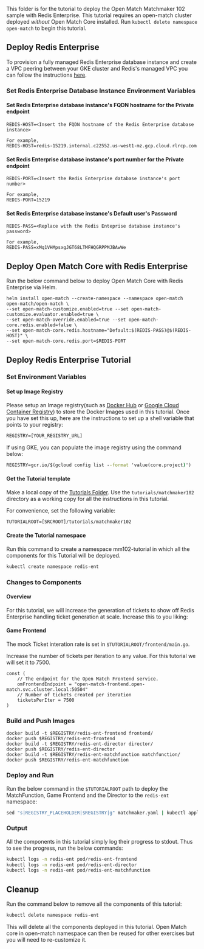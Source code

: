 This folder is for the tutorial to deploy the Open Match Matchmaker 102 sample with Redis Enterprise. This tutorial requires an open-match cluster deployed *without* Open Match Core installed. Run `kubectl delete namespace open-match` to begin this tutorial.

## Deploy Redis Enterprise
To provision a fully managed Redis Enterprise database instance and create a VPC peering between your GKE cluster and Redis's managed VPC you can follow the instructions [here](https://github.com/Redislabs-Solution-Architects/redis-enterprise-cloud-gcp/blob/main/marketplace/gcp/redis-enterprise.md).
  
### Set Redis Enterprise Database Instance Environment Variables
#### Set Redis Enterprise database instance's FQDN hostname for the Private endpoint
```
REDIS-HOST=<Insert the FQDN hostname of the Redis Enterprise database instance>

For example,
REDIS-HOST=redis-15219.internal.c22552.us-west1-mz.gcp.cloud.rlrcp.com
```
     
#### Set Redis Enterprise database instance's port number for the Private endpoint
```
REDIS-PORT=<Insert the Redis Enterprise database instance's port number>

For example,
REDIS-PORT=15219
```

#### Set Redis Enterprise database instance's Default user's Password
```
REDIS-PASS=<Replace with the Redis Enteprise database instance's password>

For example,
REDIS-PASS=xMq1VHMpsxgJGT68LTMFHQGRPPMJBAwWe
```
   
## Deploy Open Match Core with Redis Enterprise
Run the below command below to deploy Open Match Core with Redis Enterprise via Helm.

```
helm install open-match --create-namespace --namespace open-match open-match/open-match \
--set open-match-customize.enabled=true --set open-match-customize.evaluator.enabled=true \
--set open-match-override.enabled=true --set open-match-core.redis.enabled=false \
--set open-match-core.redis.hostname="Default:$(REDIS-PASS)@$(REDIS-HOST)" \
--set open-match-core.redis.port=$REDIS-PORT
```

## Deploy Redis Enterprise Tutorial

### Set Environment Variables

#### Set up Image Registry
Please setup an Image registry(such as [Docker Hub](https://hub.docker.com/) or [Google Cloud Container Registry](https://cloud.google.com/container-registry/)) to store the Docker Images used in this tutorial. Once you have set this up, here are the instructions to set up a shell variable that points to your registry:

```cmd
REGISTRY=[YOUR_REGISTRY_URL]
```

If using GKE, you can populate the image registry using the command below:

```cmd
REGISTRY=gcr.io/$(gcloud config list --format 'value(core.project)')
```

#### Get the Tutorial template

Make a local copy of the [Tutorials Folder](https://github.com/googleforgames/open-match/blob/main/tutorials/matchmaker102).  Use the `tutorials/matchmaker102` directory as a working copy for all the instructions in this tutorial.

For convenience, set the following variable:

```cmd
TUTORIALROOT=[SRCROOT]/tutorials/matchmaker102
```

#### Create the Tutorial namespace

Run this command to create a namespace mm102-tutorial in which all the components for this Tutorial will be deployed.

```bash
kubectl create namespace redis-ent
```

### Changes to Components

#### Overview

For this tutorial, we will increase the generation of tickets to show off Redis Enterprise handling ticket generation at scale. Increase this to you liking:

#### Game Frontend

The mock Ticket interation rate is set in `$TUTORIALROOT/frontend/main.go`.

Increase the number of tickets per iteration to any value. For this tutorial we will set it to 7500.

```golang
const (
	// The endpoint for the Open Match Frontend service.
	omFrontendEndpoint = "open-match-frontend.open-match.svc.cluster.local:50504"
	// Number of tickets created per iteration
	ticketsPerIter = 7500
)
```

### Build and Push Images
```
docker build -t $REGISTRY/redis-ent-frontend frontend/
docker push $REGISTRY/redis-ent-frontend
docker build -t $REGISTRY/redis-ent-director director/
docker push $REGISTRY/redis-ent-director
docker build -t $REGISTRY/redis-ent-matchfunction matchfunction/
docker push $REGISTRY/redis-ent-matchfunction
```

### Deploy and Run

Run the below command in the `$TUTORIALROOT` path to deploy the MatchFunction, Game Frontend and the Director to the `redis-ent` namespace:

```cmd
sed "s|REGISTRY_PLACEHOLDER|$REGISTRY|g" matchmaker.yaml | kubectl apply -f -
```

### Output

All the components in this tutorial simply log their progress to stdout. Thus to see the progress, run the below commands:

```bash
kubectl logs -n redis-ent pod/redis-ent-frontend
kubectl logs -n redis-ent pod/redis-ent-director
kubectl logs -n redis-ent pod/redis-ent-matchfunction
```

## Cleanup

Run the command below to remove all the components of this tutorial:

```bash
kubectl delete namespace redis-ent
```

This will delete all the components deployed in this tutorial. Open Match core in open-match namespace can then be reused for other exercises but you will need to re-customize it.
